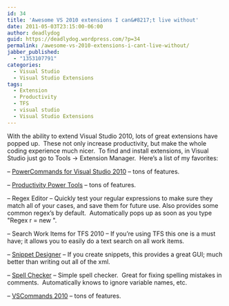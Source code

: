```yaml
---
id: 34
title: 'Awesome VS 2010 extensions I can&#8217;t live without'
date: 2011-05-03T23:15:00-06:00
author: deadlydog
guid: https://deadlydog.wordpress.com/?p=34
permalink: /awesome-vs-2010-extensions-i-cant-live-without/
jabber_published:
  - "1353107791"
categories:
  - Visual Studio
  - Visual Studio Extensions
tags:
  - Extension
  - Productivity
  - TFS
  - visual studio
  - Visual Studio Extensions
---
```

With the ability to extend Visual Studio 2010, lots of great extensions have popped up.&#160; These not only increase productivity, but make the whole coding experience much nicer.&#160; To find and install extensions, in Visual Studio just go to Tools -> Extension Manager.&#160; Here&#8217;s a list of my favorites:

&#8211; [PowerCommands for Visual Studio 2010](http://visualstudiogallery.msdn.microsoft.com/e5f41ad9-4edc-4912-bca3-91147db95b99/) &#8211; tons of features.

&#8211; [Productivity Power Tools](http://visualstudiogallery.msdn.microsoft.com/d0d33361-18e2-46c0-8ff2-4adea1e34fef/) &#8211; tons of features.

&#8211; Regex Editor &#8211; Quickly test your regular expressions to make sure they match all of your cases, and save them for future use. Also provides some common regex&#8217;s by default.&#160; Automatically pops up as soon as you type "Regex r = new ".

&#8211; Search Work Items for TFS 2010 &#8211; If you&#8217;re using TFS this one is a must have; it allows you to easily do a text search on all work items.

&#8211; [Snippet Designer](http://snippetdesigner.codeplex.com/) &#8211; If you create snippets, this provides a great GUI; much better than writing out all of the xml.

&#8211; [Spell Checker](http://visualstudiogallery.msdn.microsoft.com/7c8341f1-ebac-40c8-92c2-476db8d523ce) &#8211; Simple spell checker.&#160; Great for fixing spelling mistakes in comments.&#160; Automatically knows to ignore variable names, etc.

&#8211; [VSCommands 2010](http://vscommands.com/features/) &#8211; tons of features.
